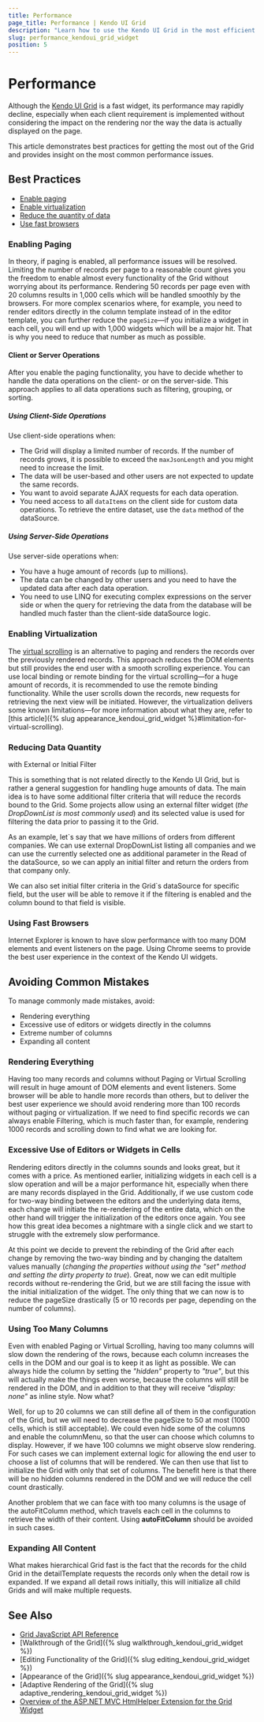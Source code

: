 ```yaml
---
title: Performance
page_title: Performance | Kendo UI Grid
description: "Learn how to use the Kendo UI Grid in the most efficient way and optimize its behavior."
slug: performance_kendoui_grid_widget
position: 5
---
```


# Performance

Although the [Kendo UI Grid](http://demos.telerik.com/kendo-ui/grid/index) is a fast widget, its performance may rapidly decline, especially when each client requirement is implemented without considering the impact on the rendering nor the way the data is actually displayed on the page.

This article demonstrates best practices for getting the most out of the Grid and provides insight on the most common performance issues.

## Best Practices

* [Enable paging](#enabling-paging)
* [Enable virtualization](#enabling-virtualization)
* [Reduce the quantity of data](#reducing-data-quantity)
* [Use fast browsers](#using-fast-browsers)

### Enabling Paging

In theory, if paging is enabled, all performance issues will be resolved. Limiting the number of records per page to a reasonable count gives you the freedom to enable almost every functionality of the Grid without worrying about its performance. Rendering 50 records per page even with 20 columns results in 1,000 cells which will be handled smoothly by the browsers. For more complex scenarios where, for example, you need to render editors directly in the column template instead of in the editor template, you can further reduce the `pageSize`&mdash;if you initialize a widget in each cell, you will end up with 1,000 widgets which will be a major hit. That is why you need to reduce that number as much as possible.

#### Client or Server Operations

After you enable the paging functionality, you have to decide whether to handle the data operations on the client- or on the server-side. This approach applies to all data operations such as filtering, grouping, or sorting.

##### Using Client-Side Operations

Use client-side operations when:

* The Grid will display a limited number of records. If the number of records grows, it is possible to exceed the `maxJsonLength` and you might need to increase the limit.
* The data will be user-based and other users are not expected to update the same records.
* You want to avoid separate AJAX requests for each data operation.
* You need access to all `dataItems` on the client side for custom data operations. To retrieve the entire dataset, use the `data` method of the dataSource.

##### Using Server-Side Operations

Use server-side operations when:

* You have a huge amount of records (up to millions).
* The data can be changed by other users and you need to have the updated data after each data operation.
* You need to use LINQ for executing complex expressions on the server side or when the query for retrieving the data from the database will be handled much faster than the client-side dataSource logic.

### Enabling Virtualization

The [virtual scrolling](https://demos.telerik.com/kendo-ui/grid/virtualization-remote-data) is an alternative to paging and renders the records over the previously rendered records. This approach reduces the DOM elements but still provides the end user with a smooth scrolling experience. You can use local binding or remote binding for the virtual scrolling&mdash;for a huge amount of records, it is recommended to use the remote binding functionality. While the user scrolls down the records, new requests for retrieving the next view will be initiated. However, the virtualization delivers some known limitations&mdash;for more information about what they are, refer to [this article]({% slug appearance_kendoui_grid_widget %}#limitation-for-virtual-scrolling).

### Reducing Data Quantity

with External or Initial Filter

This is something that is not related directly to the Kendo UI Grid, but is rather a general suggestion for handling huge amounts of data. The main idea is to have some additional filter criteria that will reduce the records bound to the Grid. Some projects allow using an external filter widget (_the DropDownList is most commonly used_) and its selected value is used for filtering the data prior to passing it to the Grid.

As an example, let`s say that we have millions of orders from different companies. We can use external DropDownList listing all companies and we can use the currently selected one as additional parameter in the Read of the dataSource, so we can apply an initial filter and return the orders from that company only.

We can also set initial filter criteria in the Grid`s dataSource for specific field, but the user will be able to remove it if the filtering is enabled and the column bound to that field is visible.

### Using Fast Browsers

Internet Explorer is known to have slow performance with too many DOM elements and event listeners on the page. Using Chrome seems to provide the best user experience in the context of the Kendo UI widgets.

## Avoiding Common Mistakes

To manage commonly made mistakes, avoid:
* Rendering everything
* Excessive use of editors or widgets directly in the columns
* Extreme number of columns
* Expanding all content

### Rendering Everything

Having too many records and columns without Paging or Virtual Scrolling will result in huge amount of DOM elements and event listeners. Some browser will be able to handle more records than others, but to deliver the best user experience we should avoid rendering more than 100 records without paging or virtualization. If we need to find specific records we can always enable Filtering, which is much faster than, for example, rendering 1000 records and scrolling down to find what we are looking for.

### Excessive Use of Editors or Widgets in Cells

Rendering editors directly in the columns sounds and looks great, but it comes with a price. As mentioned earlier, initializing widgets in each cell is a slow operation and will be a major performance hit, especially when there are many records displayed in the Grid. Additionally, if we use custom code for two-way binding between the editors and the underlying data items, each change will initiate the re-rendering of the entire data, which on the other hand will trigger the initialization of the editors once again. You see how this great idea becomes a nightmare with a single click and we start to struggle with the extremely slow performance.

At this point we decide to prevent the rebinding of the Grid after each change by removing the two-way binding and by changing the dataItem values manually (_changing the properties without using the "set" method and setting the dirty property to true_). Great, now we can edit multiple records without re-rendering the Grid, but we are still facing the issue with the initial initialization of the widget. The only thing that we can now is to reduce the pageSize drastically (5 or 10 records per page, depending on the number of columns).

### Using Too Many Columns

Even with enabled Paging or Virtual Scrolling, having too many columns will slow down the rendering of the rows, because each column increases the cells in the DOM and our goal is to keep it as light as possible. We can always hide the column by setting the _"hidden"_ property to _"true"_, but this will actually make the things even worse, because the columns will still be rendered in the DOM, and in addition to that they will receive _"display: none"_ as inline style. Now what?

Well, for up to 20 columns we can still define all of them in the configuration of the Grid, but we will need to decrease the pageSize to 50 at most (1000 cells, which is still acceptable). We could even hide some of the columns and enable the columnMenu, so that the user can choose which columns to display. However, if we have 100 columns we might observe slow rendering. For such cases we can implement external logic for allowing the end user to choose a list of columns that will be rendered. We can then use that list to initialize the Grid with only that set of columns. The benefit here is that there will be no hidden columns rendered in the DOM and we will reduce the cell count drastically.

Another problem that we can face with too many columns is the usage of the autoFitColumn method, which travels each cell in the columns to retrieve the width of their content. Using __autoFitColumn__ should be avoided in such cases.

### Expanding All Content

What makes hierarchical Grid fast is the fact that the records for the child Grid in the detailTemplate requests the records only when the detail row is expanded. If we expand all detail rows initially, this will initialize all child Grids and will make multiple requests.

## See Also

* [Grid JavaScript API Reference](/api/javascript/ui/grid)
* [Walkthrough of the Grid]({% slug walkthrough_kendoui_grid_widget %})
* [Editing Functionality of the Grid]({% slug editing_kendoui_grid_widget %})
* [Appearance of the Grid]({% slug appearance_kendoui_grid_widget %})
* [Adaptive Rendering of the Grid]({% slug adaptive_rendering_kendoui_grid_widget %})
* [Overview of the ASP.NET MVC HtmlHelper Extension for the Grid Widget](http://docs.telerik.com/aspnet-mvc/helpers/grid/overview)
